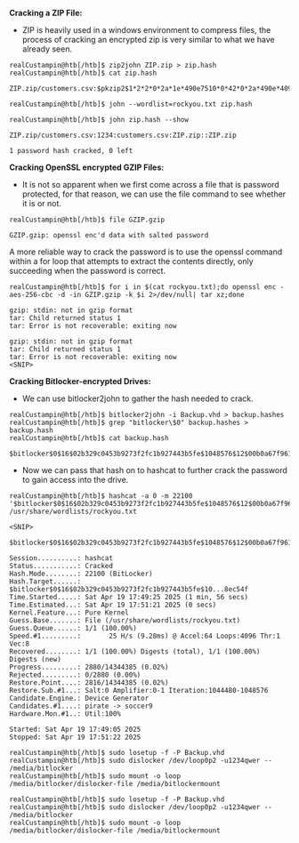 **Cracking a ZIP File:**
- ZIP is heavily used in a windows environment to compress files, the process of cracking an encrypted zip is very similar to what we have already seen. 
```shell-session
realCustampin@htb[/htb]$ zip2john ZIP.zip > zip.hash
realCustampin@htb[/htb]$ cat zip.hash 

ZIP.zip/customers.csv:$pkzip2$1*2*2*0*2a*1e*490e7510*0*42*0*2a*490e*409b*ef1e7feb7c1cf701a6ada7132e6a5c6c84c032401536faf7493df0294b0d5afc3464f14ec081cc0e18cb*$/pkzip2$:customers.csv:ZIP.zip::ZIP.zip
```

```shell-session
realCustampin@htb[/htb]$ john --wordlist=rockyou.txt zip.hash

realCustampin@htb[/htb]$ john zip.hash --show

ZIP.zip/customers.csv:1234:customers.csv:ZIP.zip::ZIP.zip

1 password hash cracked, 0 left
```

**Cracking OpenSSL encrypted GZIP Files:**
- It is not so apparent when we first come across a file that is password protected, for that reason, we can use the file command to see whether it is or not. 
```shell-session
realCustampin@htb[/htb]$ file GZIP.gzip 

GZIP.gzip: openssl enc'd data with salted password
```

A more reliable way to crack the password is to use the openssl command within a for loop that attempts to extract the contents directly, only succeeding when the password is correct. 

```shell-session
realCustampin@htb[/htb]$ for i in $(cat rockyou.txt);do openssl enc -aes-256-cbc -d -in GZIP.gzip -k $i 2>/dev/null| tar xz;done

gzip: stdin: not in gzip format
tar: Child returned status 1
tar: Error is not recoverable: exiting now

gzip: stdin: not in gzip format
tar: Child returned status 1
tar: Error is not recoverable: exiting now
<SNIP>
```

**Cracking Bitlocker-encrypted Drives:**

- We can use bitlocker2john to gather the hash needed to crack. 
```shell-session
realCustampin@htb[/htb]$ bitlocker2john -i Backup.vhd > backup.hashes
realCustampin@htb[/htb]$ grep "bitlocker\$0" backup.hashes > backup.hash
realCustampin@htb[/htb]$ cat backup.hash

$bitlocker$0$16$02b329c0453b9273f2fc1b927443b5fe$1048576$12$00b0a67f961dd80103000000$60$d59f37e70696f7eab6b8f95ae93bd53f3f7067d5e33c0394b3d8e2d1fdb885cb86c1b978f6cc12ed26de0889cd2196b0510bbcd2a8c89187ba8ec54f
```


- Now we can pass that hash on to hashcat to further crack the password to gain access into the drive. 
```shell-session
realCustampin@htb[/htb]$ hashcat -a 0 -m 22100 '$bitlocker$0$16$02b329c0453b9273f2fc1b927443b5fe$1048576$12$00b0a67f961dd80103000000$60$d59f37e70696f7eab6b8f95ae93bd53f3f7067d5e33c0394b3d8e2d1fdb885cb86c1b978f6cc12ed26de0889cd2196b0510bbcd2a8c89187ba8ec54f' /usr/share/wordlists/rockyou.txt

<SNIP>

$bitlocker$0$16$02b329c0453b9273f2fc1b927443b5fe$1048576$12$00b0a67f961dd80103000000$60$d59f37e70696f7eab6b8f95ae93bd53f3f7067d5e33c0394b3d8e2d1fdb885cb86c1b978f6cc12ed26de0889cd2196b0510bbcd2a8c89187ba8ec54f:1234qwer
                                                          
Session..........: hashcat
Status...........: Cracked
Hash.Mode........: 22100 (BitLocker)
Hash.Target......: $bitlocker$0$16$02b329c0453b9273f2fc1b927443b5fe$10...8ec54f
Time.Started.....: Sat Apr 19 17:49:25 2025 (1 min, 56 secs)
Time.Estimated...: Sat Apr 19 17:51:21 2025 (0 secs)
Kernel.Feature...: Pure Kernel
Guess.Base.......: File (/usr/share/wordlists/rockyou.txt)
Guess.Queue......: 1/1 (100.00%)
Speed.#1.........:       25 H/s (9.28ms) @ Accel:64 Loops:4096 Thr:1 Vec:8
Recovered........: 1/1 (100.00%) Digests (total), 1/1 (100.00%) Digests (new)
Progress.........: 2880/14344385 (0.02%)
Rejected.........: 0/2880 (0.00%)
Restore.Point....: 2816/14344385 (0.02%)
Restore.Sub.#1...: Salt:0 Amplifier:0-1 Iteration:1044480-1048576
Candidate.Engine.: Device Generator
Candidates.#1....: pirate -> soccer9
Hardware.Mon.#1..: Util:100%

Started: Sat Apr 19 17:49:05 2025
Stopped: Sat Apr 19 17:51:22 2025
```


```shell-session
realCustampin@htb[/htb]$ sudo losetup -f -P Backup.vhd
realCustampin@htb[/htb]$ sudo dislocker /dev/loop0p2 -u1234qwer -- /media/bitlocker
realCustampin@htb[/htb]$ sudo mount -o loop /media/bitlocker/dislocker-file /media/bitlockermount
```

```shell-session
realCustampin@htb[/htb]$ sudo losetup -f -P Backup.vhd
realCustampin@htb[/htb]$ sudo dislocker /dev/loop0p2 -u1234qwer -- /media/bitlocker
realCustampin@htb[/htb]$ sudo mount -o loop /media/bitlocker/dislocker-file /media/bitlockermount
```